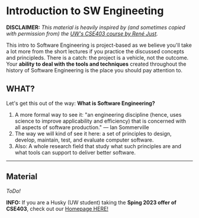 

# Introduction to SW Engineeting

**DISCLAIMER:** *This material is heavily inspired by (and sometimes copied with permission from) the [UW's CSE403 course by René Just](https://homes.cs.washington.edu/~rjust/courses/CSE403/index.html).*

This intro to Software Engineering is project-based as we believe you'll take a lot more from the short lectures if you practice the discussed concepts and principleds. There is a catch: the project is a vehicle, not the outcome. Your **ability to deal with the tools and techniques** created throughout the history of Software Engineering is the place you should pay attention to.

## WHAT?

Let's get this out of the way: **What is Software Engineering?**

1. A more formal way to see it: "an engineering discipline (hence, uses science to improve applicability and efficiency) that is concerned with all aspects of software production." — Ian Sommerville
2. The way we will kind of see it here: a set of principles to design, develop, maintain, test, and evaluate computer software.
3. Also: A whole research field that study what such principles are and what tools can support to deliver better software.

---

## Material

*ToDo!*

**INFO:** If you are a Husky (UW student) taking the **Sping 2023 offer of CSE403**, check out our [Homepage HERE!](offers/CSE403-SP23/README.md)

